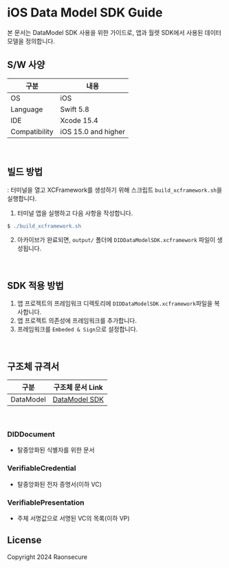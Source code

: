 # iOS Data Model SDK Guide
본 문서는 DataModel SDK 사용을 위한 가이드로,
앱과 월렛 SDK에서 사용된 데이터 모델을 정의합니다.


## S/W 사양
| 구분           | 내용                       |
|---------------|---------------------------|
| OS            | iOS                       |
| Language      | Swift 5.8                 |
| IDE           | Xcode 15.4                |
| Compatibility | iOS 15.0 and higher       |

<br>

## 빌드 방법
: 터미널을 열고 XCFramework를 생성하기 위해 스크립트 `build_xcframework.sh`을 실행합니다.
1. 터미널 앱을 실행하고 다음 사항을 작성합니다. 
```groovy
$ ./build_xcframework.sh
```
2. 아카이브가 완료되면, `output/` 폴더에 `DIDDataModelSDK.xcframework` 파일이 생성됩니다.
<br>


## SDK 적용 방법
1. 앱 프로젝트의 프레임워크 디렉토리에 `DIDDataModelSDK.xcframework`파일을 복사합니다.
2. 앱 프로젝트 의존성에 프레임워크를 추가합니다.
3. 프레임워크를 `Embeded & Sign`으로 설정합니다.

<br>

## 구조체 규격서
| 구분           | 구조체 문서 Link                                                |
|---------------|--------------------------------------------------------------|
| DataModel     | [DataModel SDK](docs/api/did-datamodel-sdk-ios/DataModel.md) |

<br>

### DIDDocument
- 탈중앙화된 식별자를 위한 문서
### VerifiableCredential
- 탈중앙화된 전자 증명서(이하 VC) 
### VerifiablePresentation
- 주체 서명값으로 서명된 VC의 목록(이하 VP)



## License
Copyright 2024 Raonsecure

